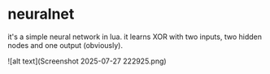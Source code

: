 # neuralnet

it's a simple neural network in lua. it learns XOR with two inputs, two hidden nodes and one output (obviously).

![alt text](Screenshot 2025-07-27 222925.png)
